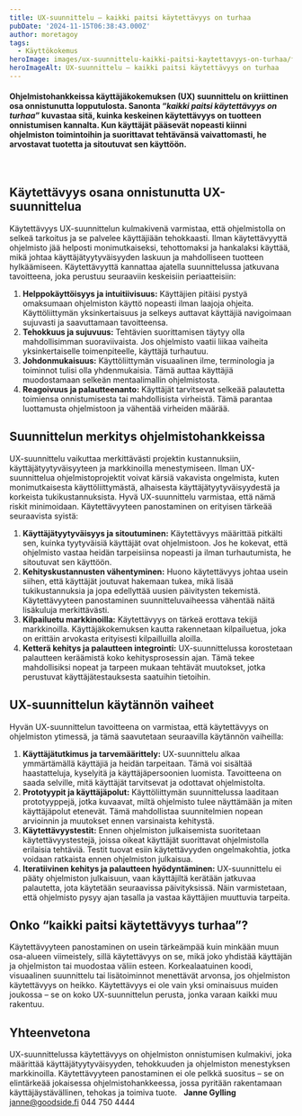 ```yaml
---
title: UX-suunnittelu – kaikki paitsi käytettävyys on turhaa
pubDate: '2024-11-15T06:38:43.000Z'
author: moretagoy
tags:
  - Käyttökokemus
heroImage: images/ux-suunnittelu-kaikki-paitsi-kaytettavyys-on-turhaa/featured.png
heroImageAlt: UX-suunnittelu – kaikki paitsi käytettävyys on turhaa
---
```


#### Ohjelmistohankkeissa käyttäjäkokemuksen (**UX**) suunnittelu on kriittinen osa onnistunutta lopputulosta. Sanonta “_kaikki paitsi käytettävyys on turhaa_” kuvastaa sitä, kuinka keskeinen käytettävyys on tuotteen onnistumisen kannalta. Kun käyttäjät pääsevät nopeasti kiinni ohjelmiston toimintoihin ja suorittavat tehtävänsä vaivattomasti, he arvostavat tuotetta ja sitoutuvat sen käyttöön.

 

## Käytettävyys osana onnistunutta UX-suunnittelua

Käytettävyys UX-suunnittelun kulmakivenä varmistaa, että ohjelmistolla on selkeä tarkoitus ja se palvelee käyttäjiään tehokkaasti. Ilman käytettävyyttä ohjelmisto jää helposti monimutkaiseksi, tehottomaksi ja hankalaksi käyttää, mikä johtaa käyttäjätyytyväisyyden laskuun ja mahdolliseen tuotteen hylkäämiseen. Käytettävyyttä kannattaa ajatella suunnittelussa jatkuvana tavoitteena, joka perustuu seuraaviin keskeisiin periaatteisiin:

1.  **Helppokäyttöisyys ja intuitiivisuus:** Käyttäjien pitäisi pystyä omaksumaan ohjelmiston käyttö nopeasti ilman laajoja ohjeita. Käyttöliittymän yksinkertaisuus ja selkeys auttavat käyttäjiä navigoimaan sujuvasti ja saavuttamaan tavoitteensa.
2.  **Tehokkuus ja sujuvuus:** Tehtävien suorittamisen täytyy olla mahdollisimman suoraviivaista. Jos ohjelmisto vaatii liikaa vaiheita yksinkertaiselle toimenpiteelle, käyttäjä turhautuu.
3.  **Johdonmukaisuus:** Käyttöliittymän visuaalinen ilme, terminologia ja toiminnot tulisi olla yhdenmukaisia. Tämä auttaa käyttäjiä muodostamaan selkeän mentaalimallin ohjelmistosta.
4.  **Reagoivuus ja palautteenanto:** Käyttäjät tarvitsevat selkeää palautetta toimiensa onnistumisesta tai mahdollisista virheistä. Tämä parantaa luottamusta ohjelmistoon ja vähentää virheiden määrää.

## Suunnittelun merkitys ohjelmistohankkeissa

UX-suunnittelu vaikuttaa merkittävästi projektin kustannuksiin, käyttäjätyytyväisyyteen ja markkinoilla menestymiseen. Ilman UX-suunnittelua ohjelmistoprojektit voivat kärsiä vakavista ongelmista, kuten monimutkaisesta käyttöliittymästä, alhaisesta käyttäjätyytyväisyydestä ja korkeista tukikustannuksista. Hyvä UX-suunnittelu varmistaa, että nämä riskit minimoidaan. Käytettävyyteen panostaminen on erityisen tärkeää seuraavista syistä:

1.  **Käyttäjätyytyväisyys ja sitoutuminen:** Käytettävyys määrittää pitkälti sen, kuinka tyytyväisiä käyttäjät ovat ohjelmistoon. Jos he kokevat, että ohjelmisto vastaa heidän tarpeisiinsa nopeasti ja ilman turhautumista, he sitoutuvat sen käyttöön.
2.  **Kehityskustannusten vähentyminen:** Huono käytettävyys johtaa usein siihen, että käyttäjät joutuvat hakemaan tukea, mikä lisää tukikustannuksia ja jopa edellyttää uusien päivitysten tekemistä. Käytettävyyteen panostaminen suunnitteluvaiheessa vähentää näitä lisäkuluja merkittävästi.
3.  **Kilpailuetu markkinoilla:** Käytettävyys on tärkeä erottava tekijä markkinoilla. Käyttäjäkokemuksen kautta rakennetaan kilpailuetua, joka on erittäin arvokasta erityisesti kilpailluilla aloilla.
4.  **Ketterä kehitys ja palautteen integrointi:** UX-suunnittelussa korostetaan palautteen keräämistä koko kehitysprosessin ajan. Tämä tekee mahdollisiksi nopeat ja tarpeen mukaan tehtävät muutokset, jotka perustuvat käyttäjätestauksesta saatuihin tietoihin.

## UX-suunnittelun käytännön vaiheet

Hyvän UX-suunnittelun tavoitteena on varmistaa, että käytettävyys on ohjelmiston ytimessä, ja tämä saavutetaan seuraavilla käytännön vaiheilla:

1.  **Käyttäjätutkimus ja tarvemäärittely:** UX-suunnittelu alkaa ymmärtämällä käyttäjiä ja heidän tarpeitaan. Tämä voi sisältää haastatteluja, kyselyitä ja käyttäjäpersoonien luomista. Tavoitteena on saada selville, mitä käyttäjät tarvitsevat ja odottavat ohjelmistolta.
2.  **Prototyypit ja käyttäjäpolut:** Käyttöliittymän suunnittelussa laaditaan prototyyppejä, jotka kuvaavat, miltä ohjelmisto tulee näyttämään ja miten käyttäjäpolut etenevät. Tämä mahdollistaa suunnitelmien nopean arvioinnin ja muutokset ennen varsinaista kehitystä.
3.  **Käytettävyystestit:** Ennen ohjelmiston julkaisemista suoritetaan käytettävyystestejä, joissa oikeat käyttäjät suorittavat ohjelmistolla erilaisia tehtäviä. Testit tuovat esiin käytettävyyden ongelmakohtia, jotka voidaan ratkaista ennen ohjelmiston julkaisua.
4.  **Iteratiivinen kehitys ja palautteen hyödyntäminen:** UX-suunnittelu ei pääty ohjelmiston julkaisuun, vaan käyttäjiltä kerätään jatkuvaa palautetta, jota käytetään seuraavissa päivityksissä. Näin varmistetaan, että ohjelmisto pysyy ajan tasalla ja vastaa käyttäjien muuttuvia tarpeita.

## Onko “kaikki paitsi käytettävyys turhaa”?

Käytettävyyteen panostaminen on usein tärkeämpää kuin minkään muun osa-alueen viimeistely, sillä käytettävyys on se, mikä joko yhdistää käyttäjän ja ohjelmiston tai muodostaa väliin esteen. Korkealaatuinen koodi, visuaalinen suunnittelu tai lisätoiminnot menettävät arvonsa, jos ohjelmiston käytettävyys on heikko. Käytettävyys ei ole vain yksi ominaisuus muiden joukossa – se on koko UX-suunnittelun perusta, jonka varaan kaikki muu rakentuu.

## Yhteenvetona

UX-suunnittelussa käytettävyys on ohjelmiston onnistumisen kulmakivi, joka määrittää käyttäjätyytyväisyyden, tehokkuuden ja ohjelmiston menestyksen markkinoilla. Käytettävyyteen panostaminen ei ole pelkkä suositus – se on elintärkeää jokaisessa ohjelmistohankkeessa, jossa pyritään rakentamaan käyttäjäystävällinen, tehokas ja toimiva tuote.   **Janne Gylling** janne@goodside.fi 044 750 4444